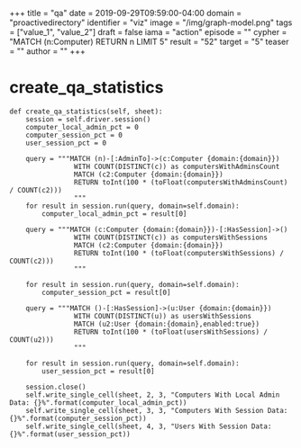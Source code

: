 +++
title = "qa"
date = 2019-09-29T09:59:00-04:00
domain = "proactivedirectory"
identifier = "viz"
image = "/img/graph-model.png"
tags = ["value_1", "value_2"]
draft = false
iama = "action"
episode = ""
cypher = "MATCH (n:Computer) RETURN n LIMIT 5"
result = "52"
target = "5"
teaser = ""
author = ""
+++


# create_qa_statistics

	def create_qa_statistics(self, sheet):
		session = self.driver.session()
		computer_local_admin_pct = 0
		computer_session_pct = 0
		user_session_pct = 0
		
		query = """MATCH (n)-[:AdminTo]->(c:Computer {domain:{domain}})
					WITH COUNT(DISTINCT(c)) as computersWithAdminsCount
					MATCH (c2:Computer {domain:{domain}})
					RETURN toInt(100 * (toFloat(computersWithAdminsCount) / COUNT(c2)))
					"""
		for result in session.run(query, domain=self.domain):
			computer_local_admin_pct = result[0]
		
		query = """MATCH (c:Computer {domain:{domain}})-[:HasSession]->()
					WITH COUNT(DISTINCT(c)) as computersWithSessions
					MATCH (c2:Computer {domain:{domain}})
					RETURN toInt(100 * (toFloat(computersWithSessions) / COUNT(c2)))
					"""
		
		for result in session.run(query, domain=self.domain):
			computer_session_pct = result[0]

		query = """MATCH ()-[:HasSession]->(u:User {domain:{domain}})
					WITH COUNT(DISTINCT(u)) as usersWithSessions
					MATCH (u2:User {domain:{domain},enabled:true})
					RETURN toInt(100 * (toFloat(usersWithSessions) / COUNT(u2)))
					"""
		
		for result in session.run(query, domain=self.domain):
			user_session_pct = result[0]
		
		session.close()
		self.write_single_cell(sheet, 2, 3, "Computers With Local Admin Data: {}%".format(computer_local_admin_pct))
		self.write_single_cell(sheet, 3, 3, "Computers With Session Data: {}%".format(computer_session_pct))
		self.write_single_cell(sheet, 4, 3, "Users With Session Data: {}%".format(user_session_pct))